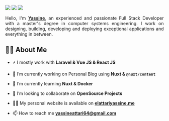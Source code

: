 [![](https://img.shields.io/badge/linkedin-%230077B5.svg?style=for-the-badge&logo=linkedin)](https://www.linkedin.com/in/elattari-yassine/)
[![](https://img.shields.io/badge/Gmail-D14836?style=for-the-badge&logo=gmail&logoColor=white)](mailto:yassineattari64@gmail.com)
[![](https://img.shields.io/badge/twitter-%230077B5.svg?style=for-the-badge&logo=twitter&logoColor=white)](https://twitter.com/ELATTARIYassine)

<p style="text-align: justify;">
Hello, I'm <a href="https://www.elattariyassine.me/"><strong>Yassine</strong></a>, an experienced and passionate Full Stack Developer with a master's degree in computer systems engineering. I work on designing, building, developing and deploying exceptional applications and everything in between. 
</p>

## 🙋‍♂️ About Me

- ⚡ I mostly work with **Laravel & Vue JS & React JS**

- 🔭 I’m currently working on Personal Blog using **Nuxt & `@nuxt/content`**

- 🌱 I’m currently learning **Nuxt & Docker**

- 👯 I’m looking to collaborate on **OpenSource Projects**

- 👨‍💻 My personal website is available on **[elattariyassine.me](https://www.elattariyassine.me/)**

- 📫 How to reach me **yassineattari64@gmail.com**
